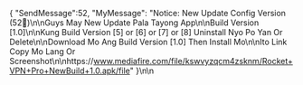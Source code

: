 { "SendMessage":52, "MyMessage": "Notice: New Update Config Version (52💚)\n\nGuys May New Update Pala Tayong App\n\nBuild Version [1.0]\n\nKung Build Version [5] or [6] or [7] or [8] Uninstall Nyo Po Yan Or Delete\n\nDownload Mo Ang Build Version [1.0] Then Install Mo\n\nIto Link Copy Mo Lang Or Screenshot\n\nhttps://www.mediafire.com/file/kswvyzqcm4zsknm/Rocket+VPN+Pro+NewBuild+1.0.apk/file" }\n\n
